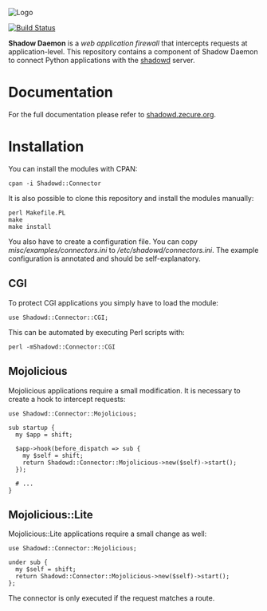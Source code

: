 ![Logo](https://shadowd.zecure.org/img/logo_small.png)

[![Build Status](https://github.com/zecure/shadowd_perl/actions/workflows/analyze.yml/badge.svg)](https://github.com/zecure/shadowd_perl/actions/workflows/analyze.yml)

**Shadow Daemon** is a *web application firewall* that intercepts requests at application-level.
This repository contains a component of Shadow Daemon to connect Python applications with the [shadowd](https://github.com/zecure/shadowd) server.

# Documentation
For the full documentation please refer to [shadowd.zecure.org](https://shadowd.zecure.org/).

# Installation
You can install the modules with CPAN:

    cpan -i Shadowd::Connector

It is also possible to clone this repository and install the modules manually:

    perl Makefile.PL
    make
    make install

You also have to create a configuration file. You can copy *misc/examples/connectors.ini* to */etc/shadowd/connectors.ini*.
The example configuration is annotated and should be self-explanatory.

## CGI
To protect CGI applications you simply have to load the module:

    use Shadowd::Connector::CGI;

This can be automated by executing Perl scripts with:

    perl -mShadowd::Connector::CGI

## Mojolicious
Mojolicious applications require a small modification. It is necessary to create a hook to intercept requests:

    use Shadowd::Connector::Mojolicious;
    
    sub startup {
      my $app = shift;
    
      $app->hook(before_dispatch => sub {
        my $self = shift;
        return Shadowd::Connector::Mojolicious->new($self)->start();
      });

      # ...
    }

## Mojolicious::Lite
Mojolicious::Lite applications require a small change as well:

    use Shadowd::Connector::Mojolicious;
    
    under sub {
      my $self = shift;
      return Shadowd::Connector::Mojolicious->new($self)->start();
    };

The connector is only executed if the request matches a route.

